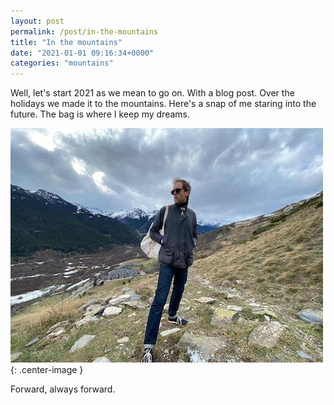 ```yaml
---
layout: post
permalink: /post/in-the-mountains
title: "In the mountains"
date: "2021-01-01 09:16:34+0000"
categories: "mountains"
---
```


Well, let's start 2021 as we mean to go on. With a blog post. Over the holidays we made it to the mountains. Here's a snap of me staring into the future. The bag is where I keep my dreams.

!["Ed in the mountains"](/img/blog/ed-in-mountains.jpeg){: .center-image }


Forward, always forward.






 










 

